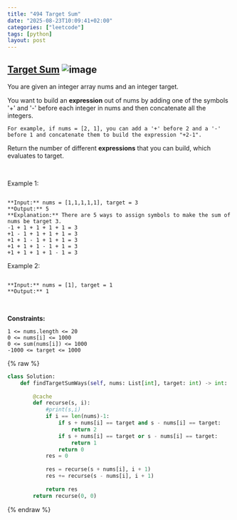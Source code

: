 ```yaml
---
title: "494 Target Sum"
date: "2025-08-23T10:09:41+02:00"
categories: ["leetcode"]
tags: [python]
layout: post
---
```


## [Target Sum](https://leetcode.com/problems/target-sum) ![image](https://img.shields.io/badge/Difficulty-Medium-orange)

You are given an integer array nums and an integer target.

You want to build an **expression** out of nums by adding one of the symbols '+' and '-' before each integer in nums and then concatenate all the integers.

	For example, if nums = [2, 1], you can add a '+' before 2 and a '-' before 1 and concatenate them to build the expression "+2-1".

Return the number of different **expressions** that you can build, which evaluates to target.

 

Example 1:

```

**Input:** nums = [1,1,1,1,1], target = 3
**Output:** 5
**Explanation:** There are 5 ways to assign symbols to make the sum of nums be target 3.
-1 + 1 + 1 + 1 + 1 = 3
+1 - 1 + 1 + 1 + 1 = 3
+1 + 1 - 1 + 1 + 1 = 3
+1 + 1 + 1 - 1 + 1 = 3
+1 + 1 + 1 + 1 - 1 = 3

```

Example 2:

```

**Input:** nums = [1], target = 1
**Output:** 1

```

 

**Constraints:**

	1 <= nums.length <= 20
	0 <= nums[i] <= 1000
	0 <= sum(nums[i]) <= 1000
	-1000 <= target <= 1000

{% raw %}
```python
class Solution:
    def findTargetSumWays(self, nums: List[int], target: int) -> int:
        
        @cache
        def recurse(s, i):
            #print(s,i)
            if i == len(nums)-1:
                if s + nums[i] == target and s - nums[i] == target:
                    return 2
                if s + nums[i] == target or s - nums[i] == target:
                    return 1
                return 0
            res = 0
            
            res = recurse(s + nums[i], i + 1)
            res += recurse(s - nums[i], i + 1)
            
            return res
        return recurse(0, 0)
```
{% endraw %}
